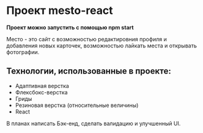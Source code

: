 # Проект mesto-react

**Проект можно запустить с помощью npm start**

Место - это сайт с возможностью редактировния профиля и добавления новых карточек, возможностью лайкать места и открывать фотографии.

## Технологии, использованные в проекте:

- Адаптивная верстка
- Флексбокс-верстка
- Гриды
- Резиновая верстка (относительные величины)
- React


В планах написать Бэк-енд, сделать валидацию и улучшенный UI.